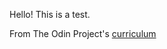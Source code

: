 Hello!
This is a test.

From The Odin Project's [curriculum](http://www.theodinproject.com/courses/web-development-101/lessons/html-css)
